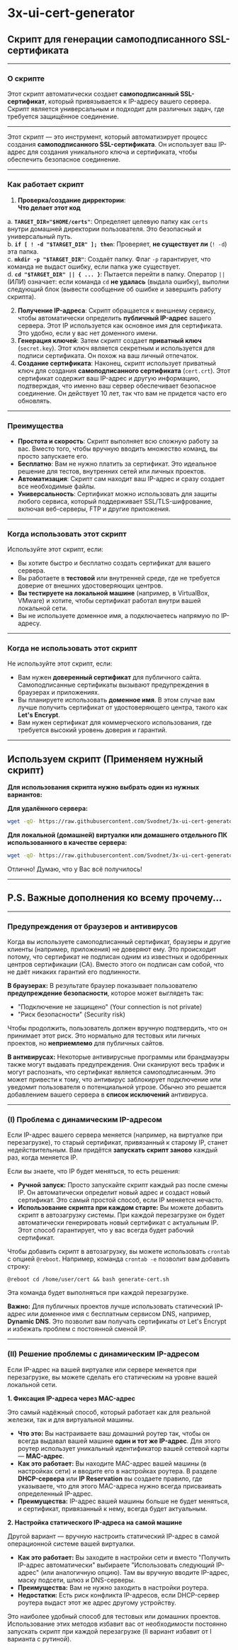 # 3x-ui-cert-generator

## Скрипт для генерации самоподписанного SSL-сертификата

---

### **О скрипте**

Этот скрипт автоматически создает **самоподписанный SSL-сертификат**, который привязывается к IP-адресу вашего сервера. Скрипт является универсальным и подходит для различных задач, где требуется защищённое соединение.

---

Этот скрипт — это инструмент, который автоматизирует процесс создания **самоподписанного SSL-сертификата**. Он использует ваш IP-адрес для создания уникального ключа и сертификата, чтобы обеспечить безопасное соединение.

---
### **Как работает скрипт**

1.  **Проверка/создание дирректории**:   
**Что делает этот код**  

 a.  **`TARGET_DIR="$HOME/certs"`**: Определяет целевую папку как `certs` внутри домашней директории пользователя. Это безопасный и универсальный путь.  
 b.  **`if [ ! -d "$TARGET_DIR" ]; then`**: Проверяет, **не существует ли** (`! -d`) эта папка.  
 c.  **`mkdir -p "$TARGET_DIR"`**: Создаёт папку. Флаг `-p` гарантирует, что команда не выдаст ошибку, если папка уже существует.  
 d.  **`cd "$TARGET_DIR" || { ... }`**: Пытается перейти в папку. Оператор `||` (ИЛИ) означает: если команда `cd` **не удалась** (выдала ошибку), выполни следующий блок (вывести сообщение об ошибке и завершить работу скрипта).  

2.  **Получение IP-адреса**: Скрипт обращается к внешнему сервису, чтобы автоматически определить **публичный IP-адрес** вашего сервера. Этот IP используется как основное имя для сертификата. Это удобно, если у вас нет доменного имени.
3.  **Генерация ключей**: Затем скрипт создает **приватный ключ** (`secret.key`). Этот ключ является секретным и используется для подписи сертификата. Он похож на ваш личный отпечаток. 
4.  **Создание сертификата**: Наконец, скрипт использует приватный ключ для создания **самоподписанного сертификата** (`cert.crt`). Этот сертификат содержит ваш IP-адрес и другую информацию, подтверждая, что именно ваш сервер обеспечивает безопасное соединение. Он действует 10 лет, так что вам не придется часто его обновлять.

---
### **Преимущества**

* **Простота и скорость**: Скрипт выполняет всю сложную работу за вас. Вместо того, чтобы вручную вводить множество команд, вы просто запускаете его.
* **Бесплатно**: Вам не нужно платить за сертификат. Это идеальное решение для тестов, внутренних сетей или личных проектов.
* **Автоматизация**: Скрипт сам находит ваш IP-адрес и сразу создает все необходимые файлы.
* **Универсальность**: Сертификат можно использовать для защиты любого сервиса, который поддерживает SSL/TLS-шифрование, включая веб-серверы, FTP и другие приложения.


---

### **Когда использовать этот скрипт**

Используйте этот скрипт, если:
* Вы хотите быстро и бесплатно создать сертификат для вашего сервера.
* Вы работаете в **тестовой** или внутренней среде, где не требуется доверие от внешних удостоверяющих центров.
* **Вы тестируете на локальной машине** (например, в VirtualBox, VMware) и хотите, чтобы сертификат работал внутри вашей локальной сети.
* Вы не используете доменное имя, а подключаетесь напрямую по IP-адресу.

---

### **Когда не использовать этот скрипт**

Не используйте этот скрипт, если:
* Вам нужен **доверенный сертификат** для публичного сайта. Самоподписанные сертификаты вызывают предупреждения в браузерах и приложениях.
* Вы планируете использовать **доменное имя**. В этом случае вам лучше получить сертификат от удостоверяющего центра, такого как **Let's Encrypt**.
* Вам нужен сертификат для коммерческого использования, где требуется высокий уровень доверия и гарантий.

---
## Используем скрипт (Применяем нужный скрипт)


**Для использования скрипта нужно выбрать один из нужных вариантов:**


**Для удалённого сервера:**

```bash
wget -qO- https://raw.githubusercontent.com/Svodnet/3x-ui-cert-generator/refs/heads/main/generate-cert-autodir.sh | bash
```

**Для локальной (домашней) виртуалки или домашнего отдельного ПК использованного в качестве сервера:**

```bash
wget -qO- https://raw.githubusercontent.com/Svodnet/3x-ui-cert-generator/refs/heads/main/generate-cert-autodir.sh | bash
```

Отлично! Думаю, что у Вас всё получилось!

---

## P.S. Важные дополнения ко всему прочему...

---
### **Предупреждения от браузеров и антивирусов**

Когда вы используете самоподписанный сертификат, браузеры и другие клиенты (например, приложения) не доверяют ему. Это происходит потому, что сертификат не подписан одним из известных и одобренных центров сертификации (CA). Вместо этого он подписан сам собой, что не даёт никаких гарантий его подлинности.

**В браузерах:** В результате браузер показывает пользователю **предупреждение безопасности**, которое может выглядеть так:
* "Подключение не защищено" (Your connection is not private)
* "Риск безопасности" (Security risk)

Чтобы продолжить, пользователь должен вручную подтвердить, что он принимает этот риск. Это нормально для тестовых или личных проектов, но **неприемлемо** для публичных сайтов.

**В антивирусах:** Некоторые антивирусные программы или брандмауэры также могут выдавать предупреждения. Они сканируют весь трафик и могут распознать, что сертификат является самоподписанным. Это может привести к тому, что антивирус заблокирует подключение или уведомит пользователя о потенциальной угрозе. Обычно это решается добавлением вашего сервера в **список исключений** антивируса.

-----

### **(I) Проблема с динамическим IP-адресом**

Если IP-адрес вашего сервера меняется (например, на виртуалке при перезагрузке), то старый сертификат, привязанный к старому IP, станет недействительным. Вам придётся **запускать скрипт заново** каждый раз, когда меняется IP.

Если вы знаете, что IP будет меняться, то есть решения:

  * **Ручной запуск:** Просто запускайте скрипт каждый раз после смены IP. Он автоматически определит новый адрес и создаст новый сертификат. Это самый простой способ, если IP меняется нечасто.
  * **Использование скрипта при каждом старте:** Вы можете добавить скрипт в автозагрузку системы. При каждой перезагрузке он будет автоматически генерировать новый сертификат с актуальным IP. Этот способ гарантирует, что у вас всегда будет рабочий сертификат.

Чтобы добавить скрипт в автозагрузку, вы можете использовать `crontab` с опцией `@reboot`. Например, команда `crontab -e` позволит вам добавить строку:

```
@reboot cd /home/user/cert && bash generate-cert.sh
```

Эта команда будет выполняться при каждой перезагрузке.

**Важно:** Для публичных проектов лучше использовать статический IP-адрес или доменное имя с бесплатным сервисом DNS, например, **Dynamic DNS**. Это позволит вам получать сертификаты от Let's Encrypt и избежать проблем с постоянной сменой IP.


---
### **(II) Решение проблемы с динамическим IP-адресом**

Если IP-адрес на вашей виртуалке или сервере меняется при перезагрузке, вы можете сделать его статическим на уровне вашей локальной сети.

**1. Фиксация IP-адреса через MAC-адрес**

Это самый надёжный способ, который работает как для реальной железки, так и для виртуальной машины.

* **Что это:** Вы настраиваете ваш домашний роутер так, чтобы он всегда выдавал вашей машине **один и тот же IP-адрес**. Для этого роутер использует уникальный идентификатор вашей сетевой карты — **MAC-адрес**. 
* **Как это работает:** Вы находите MAC-адрес вашей машины (в настройках сети) и вводите его в настройках роутера. В разделе **DHCP-сервера** или **IP Reservation** вы создаете правило, где указываете, что для этого MAC-адреса нужно всегда присваивать определенный IP-адрес.
* **Преимущества:** IP-адрес вашей машины больше не будет меняться, и сертификат, привязанный к нему, всегда будет актуальным.

**2. Настройка статического IP-адреса на самой машине**

Другой вариант — вручную настроить статический IP-адрес в самой операционной системе вашей виртуалки.

* **Как это работает:** Вы заходите в настройки сети и вместо "Получить IP-адрес автоматически" выбираете "Использовать следующий IP-адрес" (или аналогичную опцию). Там вы вручную вводите IP-адрес, маску подсети, шлюз и DNS-серверы.
* **Преимущества:** Вам не нужно заходить в настройки роутера.
* **Недостатки:** Есть риск конфликта IP-адресов, если DHCP-сервер роутера выдаст этот же адрес другому устройству.

Это наиболее удобный способ для тестовых или домашних проектов.
Использование этих методов избавит вас от необходимости постоянно запускать скрипт при каждой перезагрузке (II вариант избавит от I варианта с рутиной). 


